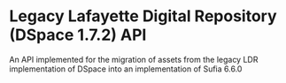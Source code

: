 # Legacy Lafayette Digital Repository (DSpace 1.7.2) API
An API implemented for the migration of assets from the legacy LDR implementation of DSpace into an implementation of Sufia 6.6.0
